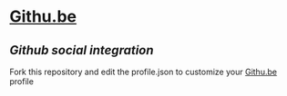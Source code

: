# [Githu.be]
## _Github social integration_

Fork this repository and edit the profile.json to customize your [Githu.be] profile

  [Githu.be]: <https://githu.be>
